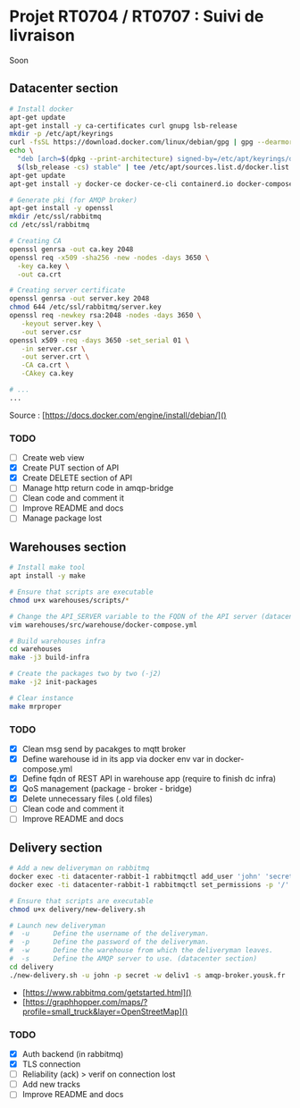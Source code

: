 # Projet RT0704 / RT0707 : Suivi de livraison

Soon

## Datacenter section

```bash
# Install docker
apt-get update
apt-get install -y ca-certificates curl gnupg lsb-release
mkdir -p /etc/apt/keyrings
curl -fsSL https://download.docker.com/linux/debian/gpg | gpg --dearmor -o /etc/apt/keyrings/docker.gpg
echo \
  "deb [arch=$(dpkg --print-architecture) signed-by=/etc/apt/keyrings/docker.gpg] https://download.docker.com/linux/debian \
  $(lsb_release -cs) stable" | tee /etc/apt/sources.list.d/docker.list > /dev/null
apt-get update
apt-get install -y docker-ce docker-ce-cli containerd.io docker-compose-plugin
```

```bash
# Generate pki (for AMQP broker)
apt-get install -y openssl
mkdir /etc/ssl/rabbitmq
cd /etc/ssl/rabbitmq

# Creating CA
openssl genrsa -out ca.key 2048
openssl req -x509 -sha256 -new -nodes -days 3650 \
  -key ca.key \
  -out ca.crt

# Creating server certificate
openssl genrsa -out server.key 2048
chmod 644 /etc/ssl/rabbitmq/server.key
openssl req -newkey rsa:2048 -nodes -days 3650 \
   -keyout server.key \
   -out server.csr
openssl x509 -req -days 3650 -set_serial 01 \
   -in server.csr \
   -out server.crt \
   -CA ca.crt \
   -CAkey ca.key
```

```bash
# ...
...
```

Source : [https://docs.docker.com/engine/install/debian/]()

### TODO

- [ ] Create web view
- [x] Create PUT section of API
- [x] Create DELETE section of API
- [ ] Manage http return code in amqp-bridge
- [ ] Clean code and comment it
- [ ] Improve README and docs
- [ ] Manage package lost

## Warehouses section

```bash
# Install make tool
apt install -y make

# Ensure that scripts are executable
chmod u+x warehouses/scripts/*

# Change the API_SERVER variable to the FQDN of the API server (datacenter section)
vim warehouses/src/warehouse/docker-compose.yml

# Build warehouses infra
cd warehouses
make -j3 build-infra

# Create the packages two by two (-j2)
make -j2 init-packages

# Clear instance
make mrproper
```

### TODO

- [x] Clean msg send by pacakges to mqtt broker
- [x] Define warehouse id in its app via docker env var in docker-compose.yml
- [x] Define fqdn of REST API in warehouse app (require to finish dc infra)
- [x] QoS management (package - broker - bridge)
- [x] Delete unnecessary files (.old files)
- [ ] Clean code and comment it
- [ ] Improve README and docs

## Delivery section

```bash
# Add a new deliveryman on rabbitmq
docker exec -ti datacenter-rabbit-1 rabbitmqctl add_user 'john' 'secret'
docker exec -ti datacenter-rabbit-1 rabbitmqctl set_permissions -p '/' 'john' '' '^(amq\.gen.*|amq\.default)$' ''

# Ensure that scripts are executable
chmod u+x delivery/new-delivery.sh

# Launch new deliveryman
#  -u      Define the username of the deliveryman.
#  -p      Define the password of the deliveryman.
#  -w      Define the warehouse from which the deliveryman leaves.
#  -s      Define the AMQP server to use. (datacenter section)
cd delivery
./new-delivery.sh -u john -p secret -w deliv1 -s amqp-broker.yousk.fr
```

- [https://www.rabbitmq.com/getstarted.html]()
- [https://graphhopper.com/maps/?profile=small_truck&layer=OpenStreetMap]()

### TODO

- [x] Auth backend (in rabbitmq)
- [x] TLS connection
- [ ] Reliability (ack) > verif on connection lost
- [ ] Add new tracks
- [ ] Improve README and docs
